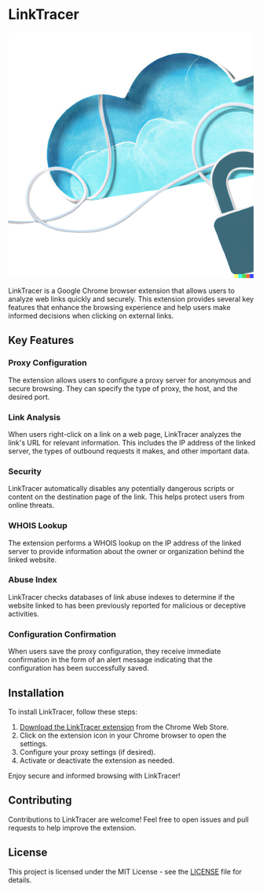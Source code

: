 # LinkTracer
![Texto Alternativo](logo2.png)

LinkTracer is a Google Chrome browser extension that allows users to analyze web links quickly and securely. This extension provides several key features that enhance the browsing experience and help users make informed decisions when clicking on external links.

## Key Features



### Proxy Configuration
The extension allows users to configure a proxy server for anonymous and secure browsing. They can specify the type of proxy, the host, and the desired port.

### Link Analysis
When users right-click on a link on a web page, LinkTracer analyzes the link's URL for relevant information. This includes the IP address of the linked server, the types of outbound requests it makes, and other important data.

### Security
LinkTracer automatically disables any potentially dangerous scripts or content on the destination page of the link. This helps protect users from online threats.

### WHOIS Lookup
The extension performs a WHOIS lookup on the IP address of the linked server to provide information about the owner or organization behind the linked website.

### Abuse Index
LinkTracer checks databases of link abuse indexes to determine if the website linked to has been previously reported for malicious or deceptive activities.

### Configuration Confirmation
When users save the proxy configuration, they receive immediate confirmation in the form of an alert message indicating that the configuration has been successfully saved.

## Installation

To install LinkTracer, follow these steps:

1. [Download the LinkTracer extension](#) from the Chrome Web Store.
2. Click on the extension icon in your Chrome browser to open the settings.
3. Configure your proxy settings (if desired).
4. Activate or deactivate the extension as needed.

Enjoy secure and informed browsing with LinkTracer!

## Contributing

Contributions to LinkTracer are welcome! Feel free to open issues and pull requests to help improve the extension.

## License

This project is licensed under the MIT License - see the [LICENSE](LICENSE) file for details.
